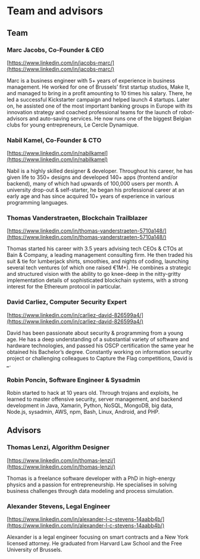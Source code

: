 # Team and advisors

## Team

### Marc Jacobs, Co-Founder & CEO

[https://www.linkedin.com/in/jacobs-marc/](https://www.linkedin.com/in/jacobs-marc/)

Marc is a business engineer with 5+ years of experience in business management. He worked for one of Brussels’ first startup studios, Make It, and managed to bring in a profit amounting to 10 times his salary. There, he led a successful Kickstarter campaign and helped launch 4 startups. Later on, he assisted one of the most important banking groups in Europe with its innovation strategy and coached professional teams for the launch of robot-advisors and auto-saving services. He now runs one of the biggest Belgian clubs for young entrepreneurs, Le Cercle Dynamique.

### Nabil Kamel, Co-Founder & CTO

[https://www.linkedin.com/in/nabilkamel](https://www.linkedin.com/in/nabilkamel)

Nabil is a highly skilled designer & developer. Throughout his career, he has given life to 350+ designs and developed 140+ apps \(frontend and/or backend\), many of which had upwards of 100,000 users per month. A university drop-out & self-starter, he began his professional career at an early age and has since acquired 10+ years of experience in various programming languages.

### Thomas Vanderstraeten, Blockchain Trailblazer

[https://www.linkedin.com/in/thomas-vanderstraeten-5710a148/](https://www.linkedin.com/in/thomas-vanderstraeten-5710a148/)

Thomas started his career with 3.5 years advising tech CEOs & CTOs at Bain & Company, a leading management consulting firm. He then traded his suit & tie for lumberjack shirts, smoothies, and nights of coding, launching several tech ventures \(of which one raised €1M+\). He combines a strategic and structured vision with the ability to go knee-deep in the nitty-gritty implementation details of sophisticated blockchain systems, with a strong interest for the Ethereum protocol in particular.

### David Carliez, Computer Security Expert

[https://www.linkedin.com/in/carliez-david-826599a4/](https://www.linkedin.com/in/carliez-david-826599a4/)

David has been passionate about security & programming from a young age. He has a deep understanding of a substantial variety of software and hardware technologies, and passed his OSCP certification the same year he obtained his Bachelor’s degree. Constantly working on information security project or challenging colleagues to Capture the Flag competitions, David is _**\_**_.

### Robin Poncin, Software Engineer & Sysadmin

Robin started to hack at 10 years old. Through trojans and exploits, he learned to master offensive security, server management, and backend development in Java, Xamarin, Python, NoSQL, MongoDB, big data, Node.js, sysadmin, AWS, npm, Bash, Linux, Android, and PHP.

## Advisors

### Thomas Lenzi, Algorithm Designer

[https://www.linkedin.com/in/thomas-lenzi/](https://www.linkedin.com/in/thomas-lenzi/)

Thomas is a freelance software developer with a PhD in high-energy physics and a passion for entrepreneurship. He specialises in solving business challenges through data modeling and process simulation.

### Alexander Stevens, Legal Engineer

[https://www.linkedin.com/in/alexander-l-c-stevens-14aabb4b/](https://www.linkedin.com/in/alexander-l-c-stevens-14aabb4b/)

Alexander is a legal engineer focusing on smart contracts and a New York licensed attorney. He graduated from Harvard Law School and the Free University of Brussels.

